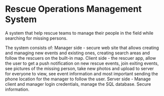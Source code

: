# Rescue Operations Management System

A system that help rescue teams to manage their people in the field while searching for missing persons.

The system consists of: 
Manager side - secure web site that allows creating and managing new events and existing ones,
               creating search areas and follow the rescuers on the built-in map.
Client side - the rescuer app, allow the user to get a push notification on new rescue events, join exiting events,
              see pictures of the missing person, take new photos and upload to server for everyone to view, see event information
              and most important sending the phone location for the manager to follow the user.
Server side - Manage client and manager login credentials, manage the SQL database. Secure information.
